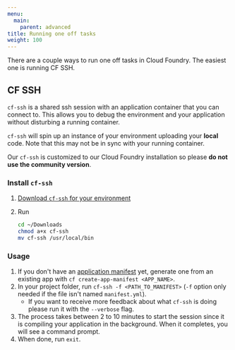 ```yaml
---
menu:
  main:
    parent: advanced
title: Running one off tasks
weight: 100
---
```


There are a couple ways to run one off tasks in Cloud Foundry. The easiest one is running CF SSH.

## CF SSH

`cf-ssh` is a shared ssh session with an application container that you can connect to. This allows you to debug the environment and your application without disturbing a running container.

`cf-ssh` will spin up an instance of your environment uploading your **local** code. Note that this may not be in sync with your running container.

Our `cf-ssh` is customized to our Cloud Foundry installation so please **do not use the community version**.

### Install `cf-ssh`

1. [Download `cf-ssh` for your environment](https://github.com/18F/cloud-foundry-scripts/releases/)
1. Run

    ```bash
    cd ~/Downloads
    chmod a+x cf-ssh
    mv cf-ssh /usr/local/bin
    ```

### Usage

1. If you don't have an [application manifest](http://docs.cloudfoundry.org/devguide/deploy-apps/manifest.html) yet, generate one from an existing app with `cf create-app-manifest <APP_NAME>`.
1. In your project folder, run `cf-ssh -f <PATH_TO_MANIFEST>` (`-f` option only needed if the file isn't named `manifest.yml`).
    * If you want to receive more feedback about what `cf-ssh` is doing please run it with the `--verbose` flag.
1. The process takes between 2 to 10 minutes to start the session since it is compiling your application in the background. When it completes, you will see a command prompt.
1. When done, run `exit`.
